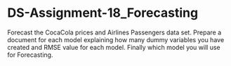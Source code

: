 # DS-Assignment-18_Forecasting

Forecast the CocaCola prices and Airlines Passengers data set. Prepare a document for each model explaining 
how many dummy variables you have created and RMSE value for each model. Finally which model you will use for 
Forecasting.

